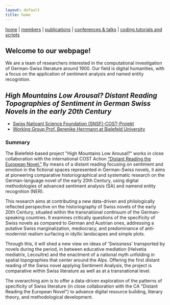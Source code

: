 ```yaml
---
layout: default
title: home
---
```


[home](index.md) | [members](members.md) | [publications](publications.md) | [conferences & talks](conf_talks.md) | [coding tutorials and scripts](sa_coding.md)

## Welcome to our webpage!

We are a team of researchers interested in the computational investigation of German-Swiss literature around 1900. Our field is digital humanities, with a focus on the application of sentiment analysis and named entity recognition.

## _High Mountains Low Arousal? Distant Reading Topographies of Sentiment in German Swiss Novels in the early 20th Century_

- [Swiss Natioanl Science Foundation (SNSF)-COST-Projekt](http://p3.snf.ch/Project-189832)
- [Working Group Prof. Berenike Herrmann at Bielefeld University](https://www.uni-bielefeld.de/fakultaeten/linguistik-literaturwissenschaft/personen/berenike-herrmann/)

### Summary

The Bielefeld-based project "High Mountains Low Arousal?" works in close collaboration with the international COST Action [“Distant Reading the European Novel.”](https://www.distant-reading.net/) By means of a distant reading focusing on sentiment and emotion in the fictional spaces represented in German-Swiss novels, it aims at pioneering comparative historiographical and systematic research on the German-language novel of the early 20th Century, using digital methodologies of advanced sentiment analysis (SA) and namend entity recognition (NER).

This research aims at contributing a new data-driven and philologically reflected perspective on the historiography of Swiss novels of the early 20th Century, situated within the transnational continuum of the German-speaking countries. It examines critically questions of the specificity of Swiss novels as compared to German and Austrian ones, addressing a putative Swiss marginalization, mediocracy, and predominance of anti-modernist realism surfacing in idyllic landscapes and simple plots.

Through this, it will shed a new view on ideas of 'Swissness' transported by novels during the period, in between educative mediation (Helvetia mediatrix, Lecoultre) and the enactment of a national myth unfolding in spatial topographies that center around the Alps. Offering the first distant reading of the Swiss novel applying Sentiment Analysis, the project is comparative within Swiss literature as well as at a transnational level. 

The overarching aim is to offer a data-driven exploration of the patterns of specificity of Swiss literature (in close collaboration with the CA "Distant Reading the European Novel") to advance digital resource building, literary theory, and methodological development.
